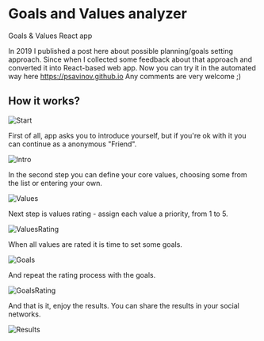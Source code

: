 # Goals and Values analyzer
Goals &amp; Values React app

In 2019 I published a post here about possible planning/goals setting approach.
Since when I collected some feedback about that approach and converted it into React-based web app. 
Now you can try it in the automated way here https://psavinov.github.io
Any comments are very welcome ;)

## How it works?
![Start](https://user-images.githubusercontent.com/2631824/148028402-a5e51076-842e-4ac4-bae5-d3e92f1d10e6.png)

First of all, app asks you to introduce yourself, but if you're ok with it you can continue as a anonymous "Friend".

![Intro](https://user-images.githubusercontent.com/2631824/148028404-b6144de7-f30f-4128-8ae9-d9e30a61792c.png)

In the second step you can define your core values, choosing some from the list or entering your own.

![Values](https://user-images.githubusercontent.com/2631824/148028397-d9a67641-5411-4d27-89fe-b361c06123e1.png)

Next step is values rating - assign each value a priority, from 1 to 5.

![ValuesRating](https://user-images.githubusercontent.com/2631824/148028396-d0bf1159-2e48-4020-b639-96322ffbbece.png)

When all values are rated it is time to set some goals.

![Goals](https://user-images.githubusercontent.com/2631824/148028393-ba36a144-44ca-4f68-af57-ee79c717e163.png)

And repeat the rating process with the goals.

![GoalsRating](https://user-images.githubusercontent.com/2631824/148028399-9ae11a7f-8e86-4ba1-a795-356a35eb0e47.png)

And that is it, enjoy the results. You can share the results in your social networks.

![Results](https://user-images.githubusercontent.com/2631824/148028400-722fb349-3e28-447b-b7f4-02b23e73c310.png)

